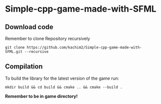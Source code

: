 # Simple-cpp-game-made-with-SFML
## Download code
Remember to clone Repository recursively

``` git clone https://github.com/kachim2/Simple-cpp-game-made-with-SFML.git --recursive ```
## Compilation
To build the library for the latest version of the game run:

``` mkdir build && cd build && cmake .. && cmake --build . ```


**Remember to be in game directory!**
